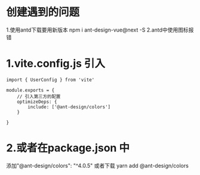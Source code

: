 #  创建遇到的问题
1.使用antd下载要用新版本
npm i ant-design-vue@next -S
2.antd中使用图标报错
 # 1.vite.config.js 引入
    import { UserConfig } from 'vite'

    module.exports = {
        // 引入第三方的配置
        optimizeDeps: {
            include: ['@ant-design/colors']
        }

    }
# 2.或者在package.json 中
 添加"@ant-design/colors": "^4.0.5"
 或者下载 yarn add @ant-design/colors

 





